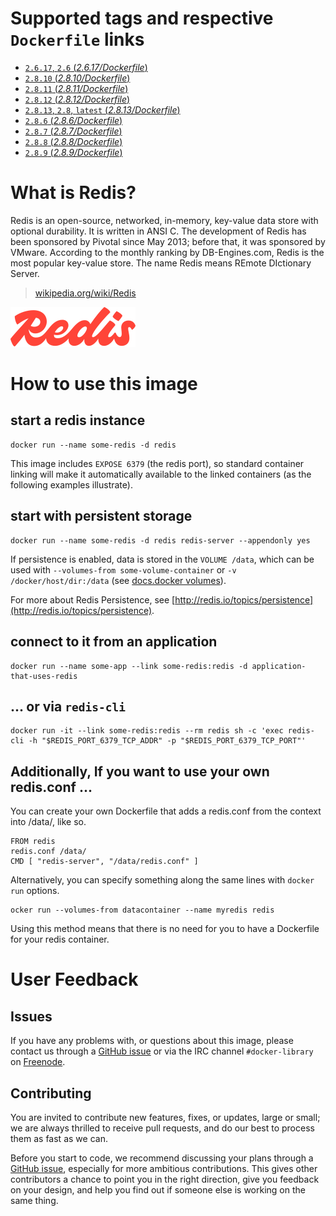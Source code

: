 # Supported tags and respective `Dockerfile` links

- [`2.6.17`, `2.6` (*2.6.17/Dockerfile*)](https://github.com/docker-library/redis/blob/02d9cd887a4e0d50db4bb085eab7235115a6fe4a/2.6.17/Dockerfile)
- [`2.8.10` (*2.8.10/Dockerfile*)](https://github.com/docker-library/redis/blob/ffb29617e5dcfe71adf67842d18063c410beede7/2.8.10/Dockerfile)
- [`2.8.11` (*2.8.11/Dockerfile*)](https://github.com/docker-library/redis/blob/ffb29617e5dcfe71adf67842d18063c410beede7/2.8.11/Dockerfile)
- [`2.8.12` (*2.8.12/Dockerfile*)](https://github.com/docker-library/redis/blob/ffb29617e5dcfe71adf67842d18063c410beede7/2.8.12/Dockerfile)
- [`2.8.13`, `2.8`, `latest` (*2.8.13/Dockerfile*)](https://github.com/docker-library/redis/blob/d0665bb1bbddd4cc035dbc1fc774695fa534d648/2.8.13/Dockerfile)
- [`2.8.6` (*2.8.6/Dockerfile*)](https://github.com/docker-library/redis/blob/ffb29617e5dcfe71adf67842d18063c410beede7/2.8.6/Dockerfile)
- [`2.8.7` (*2.8.7/Dockerfile*)](https://github.com/docker-library/redis/blob/ffb29617e5dcfe71adf67842d18063c410beede7/2.8.7/Dockerfile)
- [`2.8.8` (*2.8.8/Dockerfile*)](https://github.com/docker-library/redis/blob/ffb29617e5dcfe71adf67842d18063c410beede7/2.8.8/Dockerfile)
- [`2.8.9` (*2.8.9/Dockerfile*)](https://github.com/docker-library/redis/blob/ffb29617e5dcfe71adf67842d18063c410beede7/2.8.9/Dockerfile)

# What is Redis?

Redis is an open-source, networked, in-memory, key-value data store with optional durability. It is written in ANSI C. The development of Redis has been sponsored by Pivotal since May 2013; before that, it was sponsored by VMware. According to the monthly ranking by DB-Engines.com, Redis is the most popular key-value store. The name Redis means REmote DIctionary Server.

> [wikipedia.org/wiki/Redis](https://en.wikipedia.org/wiki/Redis)

![logo](https://raw.githubusercontent.com/docker-library/docs/master/redis/logo.png)

# How to use this image

## start a redis instance

    docker run --name some-redis -d redis

This image includes `EXPOSE 6379` (the redis port), so standard container linking will make it automatically available to the linked containers (as the following examples illustrate).

## start with persistent storage

    docker run --name some-redis -d redis redis-server --appendonly yes

If persistence is enabled, data is stored in the `VOLUME /data`, which can be used with `--volumes-from some-volume-container` or `-v /docker/host/dir:/data` (see [docs.docker volumes](http://docs.docker.com/userguide/dockervolumes/)).

For more about Redis Persistence, see [http://redis.io/topics/persistence](http://redis.io/topics/persistence).

## connect to it from an application

    docker run --name some-app --link some-redis:redis -d application-that-uses-redis

## ... or via `redis-cli`

    docker run -it --link some-redis:redis --rm redis sh -c 'exec redis-cli -h "$REDIS_PORT_6379_TCP_ADDR" -p "$REDIS_PORT_6379_TCP_PORT"'

## Additionally, If you want to use your own redis.conf ...

You can create your own Dockerfile that adds a redis.conf from the context into /data/, like so.

    FROM redis
    redis.conf /data/
    CMD [ "redis-server", "/data/redis.conf" ]

Alternatively, you can specify something along the same lines with `docker run` options.

    ocker run --volumes-from datacontainer --name myredis redis

Using this method means that there is no need for you to have a Dockerfile for your redis container.

# User Feedback

## Issues

If you have any problems with, or questions about this image, please contact us
 through a [GitHub issue](https://github.com/docker-library/redis/issues) or via the IRC
channel `#docker-library` on [Freenode](https://freenode.net).

## Contributing

You are invited to contribute new features, fixes, or updates, large or small;
we are always thrilled to receive pull requests, and do our best to process them
as fast as we can.

Before you start to code, we recommend discussing your plans 
through a [GitHub issue](https://github.com/docker-library/redis/issues), especially for more ambitious
contributions. This gives other contributors a chance to point you in the right
direction, give you feedback on your design, and help you find out if someone
else is working on the same thing.
